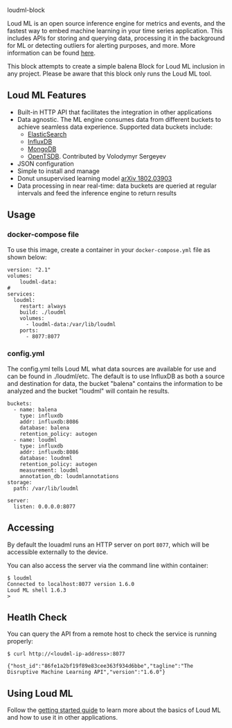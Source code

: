 loudml-block

Loud ML is an open source inference engine for metrics and events, and the fastest way to embed machine learning in your time series application. This includes APIs for storing and querying data, processing it in the background for ML or detecting outliers for alerting purposes, and more.  More information can be found [here](https://github.com/regel/loudml).

This block attempts to create a simple balena Block for Loud ML inclusion in any project.  Please be aware that this block only runs the Loud ML tool.

## Loud ML Features

* Built-in HTTP API that facilitates the integration in other applications
* Data agnostic. The ML engine consumes data from different buckets to achieve seamless data experience. Supported data buckets include:
  - [ElasticSearch](https://github.com/elastic/elasticsearch)
  - [InfluxDB](https://github.com/influxdata/influxdb)
  - [MongoDB](https://github.com/mongodb/mongo)
  - [OpenTSDB](https://github.com/OpenTSDB/opentsdb). Contributed by Volodymyr Sergeyev
* JSON configuration
* Simple to install and manage
* Donut unsupervised learning model [arXiv 1802.03903](https://arxiv.org/abs/1802.03903)
* Data processing in near real-time: data buckets are queried
  at regular intervals and feed the inference engine to return results

## Usage

### docker-compose file

To use this image, create a container in your `docker-compose.yml` file as shown below:

```
version: "2.1"
volumes:
    loudml-data:
#
services:
  loudml:
    restart: always
    build: ./loudml
    volumes:
      - loudml-data:/var/lib/loudml
    ports:
      - 8077:8077
```

### config.yml

The config.yml tells Loud ML what data sources are available for use and can be found in ./loudml/etc.  The default is to use InfluxDB as both a source and destination for data, the bucket "balena" contains the information to be analyzed and the bucket "loudml" will contain he results.

```
buckets:
  - name: balena
    type: influxdb
    addr: influxdb:8086
    database: balena
    retention_policy: autogen
  - name: loudml
    type: influxdb
    addr: influxdb:8086
    database: loudnml
    retention_policy: autogen
    measurement: loudml
    annotation_db: loudmlannotations
storage:
  path: /var/lib/loudml

server:
  listen: 0.0.0.0:8077
```


## Accessing

By default the louadml runs an HTTP server on port `8077`, which will be accessible externally to the device.

You can also access the server via the command line within container:

```
$ loudml 
Connected to localhost:8077 version 1.6.0
Loud ML shell 1.6.3
>
```

## Heatlh Check

You can query the API from a remote host to check the service is running properly:

```
$ curl http://<loudml-ip-address>:8077

{"host_id":"86fe1a2bf19f89e83cee363f934d6bbe","tagline":"The Disruptive Machine Learning API","version":"1.6.0"}
```

## Using Loud ML

Follow the [getting started guide](https://loudml.io/en/loudml/reference/current/getting-started.html) to learn more about the basics of Loud ML and how to use it in other applications.